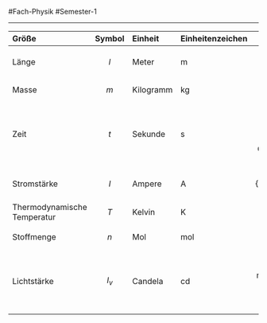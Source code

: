 #Fach-Physik  #Semester-1

---

| Größe                       | Symbol | Einheit   | Einheitenzeichen |                                                                                                             Definition der Einheit                                                                                                            |
| :-------------------------- | :----: | :-------- | ---------------- | :-------------------------------------------------------------------------------------------------------------------------------------------------------------------------------------------------------------------------------------------: |
| Länge                       |   $l$  | Meter     | m                |                                                                     Länge der Strecke, die Licht im Vakuum während der Dauer von $\frac{1}{299792458}$ Sekunden zurücklegt                                                                    |
| Masse                       |   $m$  | Kilogramm | kg               |                                                                                               über den Wert der Planck'schen Naturkonstante $h$                                                                                               |
| Zeit                        |   $t$  | Sekunde   | s                |                    Das $9,192631770\cdot10^{9}$ fache der Periedendauer der dem Übergang zwischen den beiden Hyperfeinstrukturniveaus des Grundzustandes von Atomen des Cäsium-Isotops $^{133}Cs$ entsprechenden Strahlung                    |
| Stromstärke                 |   $I$  | Ampere    | A                |                                                                                       $1 A=\frac{1}{1/1,602176654*10\cdot10^{-19}\frac{e}{\mathrm{s}}}$                                                                                       |
| Thermodynamische Temperatur |   $T$  | Kelvin    | K                |                                                                                        über den Wert der Boltzmann'schen Naturkonstante $\mathrm{k_B}$                                                                                        |
| Stoffmenge                  |   $n$  | Mol       | mol              |                                                                                    Ein Mol eines Stoffes enthält genau $6,02215076*10\cdot10^{23}$ Teilchen                                                                                   |
| Lichtstärke                 |  $I_v$ | Candela   | cd               | Die Lichtstärke in einer bestimmten Richtung einer Strahlungsquelle, die monochromatische Strahlung der Frequenz $540\cdot10^{12}\mathrm{Hz}$ aussendet und deren Strahlstärke in dieser Richtung $\frac{1}{683}$ Watt pro Steradiant beträgt |